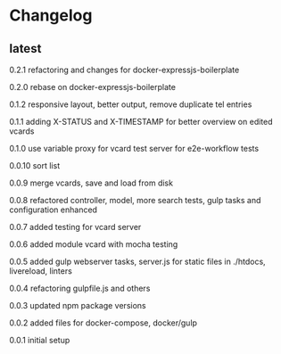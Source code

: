 # Changelog

## latest

0.2.1
refactoring and changes for docker-expressjs-boilerplate

0.2.0
rebase on docker-expressjs-boilerplate

0.1.2
responsive layout, better output, remove duplicate tel entries

0.1.1
adding X-STATUS and X-TIMESTAMP for better overview on edited vcards

0.1.0
use variable proxy for vcard
test server for e2e-workflow tests

0.0.10
sort list

0.0.9
merge vcards, save and load from disk

0.0.8
refactored controller, model, more search tests, gulp tasks and configuration enhanced

0.0.7
added testing for vcard server

0.0.6
added module vcard with mocha testing

0.0.5
added gulp webserver tasks, server.js for static files in ./htdocs, livereload, linters

0.0.4
refactoring gulpfile.js and others

0.0.3
updated npm package versions

0.0.2
added files for docker-compose, docker/gulp

0.0.1
initial setup
